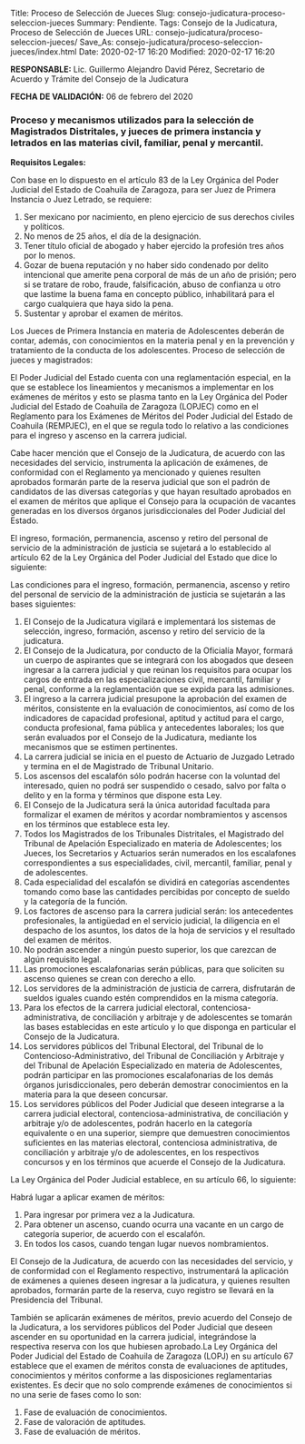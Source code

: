 Title: Proceso de Selección de Jueces
Slug: consejo-judicatura-proceso-seleccion-jueces
Summary: Pendiente.
Tags: Consejo de la Judicatura, Proceso de Selección de Jueces
URL: consejo-judicatura/proceso-seleccion-jueces/
Save_As: consejo-judicatura/proceso-seleccion-jueces/index.html
Date: 2020-02-17 16:20
Modified: 2020-02-17 16:20


**RESPONSABLE:** Lic. Guillermo Alejandro David Pérez, Secretario de Acuerdo y Trámite del Consejo de la Judicatura

**FECHA DE VALIDACIÓN:** 06 de febrero del 2020

### Proceso y mecanismos utilizados para la selección de Magistrados Distritales, y jueces de primera instancia y letrados en las materias civil, familiar, penal y mercantil.

**Requisitos Legales:**

Con base en lo dispuesto en el artículo 83 de la Ley Orgánica del Poder Judicial del Estado de Coahuila de Zaragoza, para ser Juez de Primera Instancia o Juez Letrado, se requiere:

1. Ser mexicano por nacimiento, en pleno ejercicio de sus derechos civiles y políticos.
2. No menos de 25 años, el día de la designación.
3. Tener título oficial de abogado y haber ejercido la profesión tres años por lo menos.
4. Gozar de buena reputación y no haber sido condenado por delito intencional que amerite pena corporal de más de un año de prisión; pero si se tratare de robo, fraude, falsificación, abuso de confianza u otro que lastime la buena fama en concepto público, inhabilitará para el cargo cualquiera que haya sido la pena.
5. Sustentar y aprobar el examen de méritos.

Los Jueces de Primera Instancia en materia de Adolescentes deberán de contar, además, con conocimientos en la materia penal y en la prevención y tratamiento de la conducta de los adolescentes.
Proceso de selección de jueces y magistrados:

El Poder Judicial del Estado cuenta con una reglamentación especial, en la que se establece los lineamientos y mecanismos a implementar en los exámenes de méritos y esto se plasma tanto en la Ley Orgánica del Poder Judicial del Estado de Coahuila de Zaragoza (LOPJEC) como en el Reglamento para los Exámenes de Méritos del Poder Judicial del Estado de Coahuila (REMPJEC), en el que se regula todo lo relativo a las condiciones para el ingreso y ascenso en la carrera judicial.

Cabe hacer mención que el Consejo de la Judicatura, de acuerdo con las necesidades del servicio, instrumenta la aplicación de exámenes, de conformidad con el Reglamento ya mencionado y quienes resulten aprobados formarán parte de la reserva judicial que son el padrón de candidatos de las diversas categorías y que hayan resultado aprobados en el examen de méritos que aplique el Consejo para la ocupación de vacantes generadas en los diversos órganos jurisdiccionales del Poder Judicial del Estado.

El ingreso, formación, permanencia, ascenso y retiro del personal de servicio de la administración de justicia se sujetará a lo establecido al artículo 62 de la Ley Orgánica del Poder Judicial del Estado que dice lo siguiente:

Las condiciones para el ingreso, formación, permanencia, ascenso y retiro del personal de servicio de la administración de justicia se sujetarán a las bases siguientes:

1. El Consejo de la Judicatura vigilará e implementará los sistemas de selección, ingreso, formación, ascenso y retiro del servicio de la judicatura.
2. El Consejo de la Judicatura, por conducto de la Oficialía Mayor, formará un cuerpo de aspirantes que se integrará con los abogados que deseen ingresar a la carrera judicial y que reúnan los requisitos para ocupar los cargos de entrada en las especializaciones civil, mercantil, familiar y penal, conforme a la reglamentación que se expida para las admisiones.
3. El ingreso a la carrera judicial presupone la aprobación del examen de méritos, consistente en la evaluación de conocimientos, así como de los indicadores de capacidad profesional, aptitud y actitud para el cargo, conducta profesional, fama pública y antecedentes laborales; los que serán evaluados por el Consejo de la Judicatura, mediante los mecanismos que se  estimen pertinentes.
4. La carrera judicial se inicia en el puesto de Actuario de Juzgado Letrado y termina en el de Magistrado de Tribunal Unitario.
5. Los ascensos del escalafón sólo podrán hacerse con la voluntad del interesado, quien no podrá ser suspendido o cesado, salvo por falta o delito y en la forma y términos que dispone esta Ley.
6. El Consejo de la Judicatura será la única autoridad facultada para formalizar el examen de méritos y acordar nombramientos y ascensos en los términos que establece esta ley.
7. Todos los Magistrados de los Tribunales Distritales, el Magistrado del Tribunal de Apelación Especializado en materia de Adolescentes; los Jueces, los Secretarios y Actuarios serán numerados en los escalafones correspondientes a sus especialidades, civil, mercantil, familiar, penal y de adolescentes.
8. Cada especialidad del escalafón se dividirá en categorías ascendentes tomando como base las cantidades percibidas por concepto de sueldo y la categoría de la función.
9. Los factores de ascenso para la carrera judicial serán: los antecedentes profesionales, la antigüedad en el servicio judicial, la diligencia en el despacho de los asuntos, los datos de la hoja de servicios y el resultado del examen de méritos.
10. No podrán ascender a ningún puesto superior, los que carezcan de algún requisito legal.
11. Las promociones escalafonarias serán públicas, para que soliciten su ascenso quienes se crean con derecho a ello.
12. Los servidores de la administración de justicia de carrera, disfrutarán de sueldos iguales cuando estén comprendidos en la misma categoría.
13. Para los efectos de la carrera judicial electoral, contenciosa-administrativa, de conciliación y arbitraje y de adolescentes se tomarán las bases establecidas en este artículo y lo que disponga en particular el Consejo de la Judicatura.
14. Los servidores públicos del Tribunal Electoral, del Tribunal de lo Contencioso-Administrativo, del Tribunal de Conciliación y Arbitraje y del Tribunal de Apelación Especializado en materia de Adolescentes, podrán participar en las promociones escalafonarias de los demás órganos jurisdiccionales, pero deberán demostrar conocimientos en la materia para la que deseen concursar.
15. Los servidores públicos del Poder Judicial que deseen integrarse a la carrera judicial electoral, contenciosa-administrativa, de conciliación y arbitraje y/o de adolescentes, podrán hacerlo en la categoría equivalente o en una superior, siempre que demuestren conocimientos suficientes en las materias electoral, contenciosa administrativa, de conciliación y arbitraje y/o de adolescentes, en los respectivos concursos y en los términos que acuerde el Consejo de la Judicatura.

La Ley Orgánica del Poder Judicial establece, en su artículo 66, lo siguiente:

Habrá lugar a aplicar examen de méritos:

1. Para ingresar por primera vez a la Judicatura.
2. Para obtener un ascenso, cuando ocurra una vacante en un cargo de categoría superior, de acuerdo con el escalafón.
3. En todos los casos, cuando tengan lugar nuevos nombramientos.

El Consejo de la Judicatura, de acuerdo con las necesidades del servicio, y de conformidad con el Reglamento respectivo, instrumentará la aplicación de exámenes a quienes deseen ingresar a la judicatura, y quienes resulten aprobados, formarán parte de la reserva, cuyo registro se llevará en la Presidencia del Tribunal.

También se aplicarán exámenes de méritos, previo acuerdo del Consejo de la Judicatura, a los servidores públicos del Poder Judicial que deseen ascender en su oportunidad en la carrera judicial, integrándose la respectiva reserva con los que hubiesen aprobado.La Ley Orgánica del Poder Judicial del Estado de Coahuila de Zaragoza (LOPJ) en su artículo 67 establece que el examen de méritos consta de evaluaciones de aptitudes, conocimientos y méritos conforme a las disposiciones reglamentarias existentes. Es decir que no solo comprende exámenes de conocimientos si no una serie de fases como lo son:

1. Fase de evaluación de conocimientos.
2. Fase de valoración de aptitudes.
3. Fase de evaluación de méritos.
